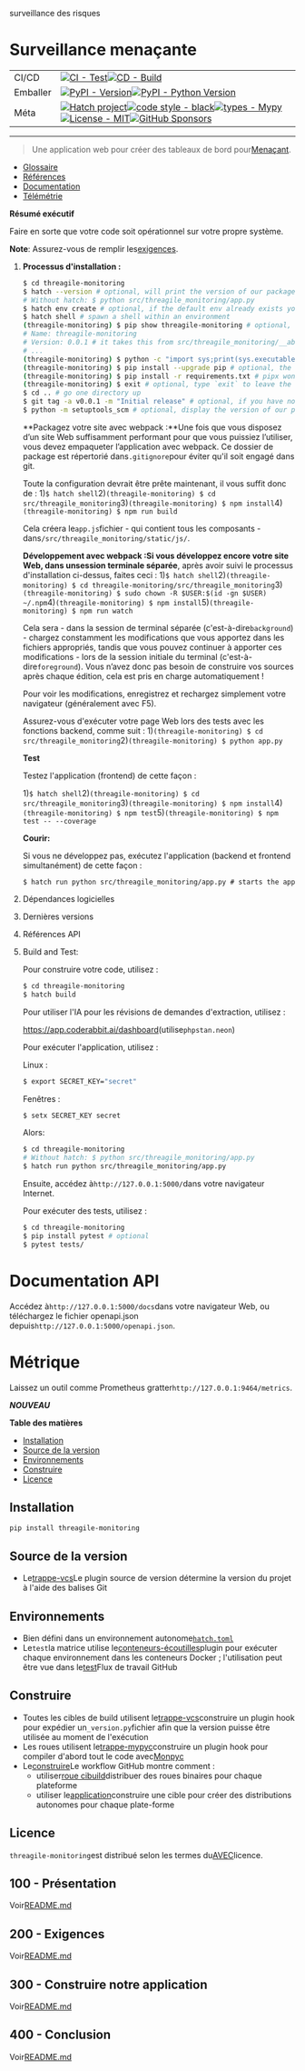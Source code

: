surveillance des risques

# Surveillance menaçante

|          |                                                                                                                                                                                                                                                                                                                                                                                                                                                                                                                                                                                                        |
| -------- | ------------------------------------------------------------------------------------------------------------------------------------------------------------------------------------------------------------------------------------------------------------------------------------------------------------------------------------------------------------------------------------------------------------------------------------------------------------------------------------------------------------------------------------------------------------------------------------------------------ |
| CI/CD    | [![CI - Test](https://github.com/vanHeemstraSystems/threagile-monitoring/actions/workflows/test.yml/badge.svg)](https://github.com/vanHeemstraSystems/threagile-monitoring/actions/workflows/test.yml)[![CD - Build](https://github.com/vanHeemstraSystems/threagile-monitoring/actions/workflows/build.yml/badge.svg)](https://github.com/vanHeemstraSystems/threagile-monitoring/actions/workflows/build.yml)                                                                                                                                                                                        |
| Emballer | [![PyPI - Version](https://img.shields.io/pypi/v/threagile-monitoring.svg?logo=pypi&label=PyPI&logoColor=gold)](https://pypi.org/project/threagile-monitoring/)[![PyPI - Python Version](https://img.shields.io/pypi/pyversions/threagile-monitoring.svg?logo=python&label=Python&logoColor=gold)](https://pypi.org/project/threagile-monitoring/)                                                                                                                                                                                                                                                     |
| Méta     | [![Hatch project](https://img.shields.io/badge/%F0%9F%A5%9A-Hatch-4051b5.svg)](https://github.com/pypa/hatch)[![code style - black](https://img.shields.io/badge/code%20style-black-000000.svg)](https://github.com/psf/black)[![types - Mypy](https://img.shields.io/badge/types-Mypy-blue.svg)](https://github.com/ambv/black)[![License - MIT](https://img.shields.io/badge/license-MIT-9400d3.svg)](https://spdx.org/licenses/)[![GitHub Sponsors](https://img.shields.io/github/sponsors/vanHeemstraSystems?logo=GitHub%20Sponsors&style=social)](https://github.com/sponsors/vanHeemstraSystems) |

* * *

> Une application web pour créer des tableaux de bord pour[Menaçant](https://threagile.io).

-   [Glossaire](./GLOSSARY.md)
-   [Références](./REFERENCES.md)
-   [Documentation](./DOCUMENTATION.md)
-   [Télémétrie](./TELEMETRY.md)

**Résumé exécutif**

Faire en sorte que votre code soit opérationnel sur votre propre système.

**Note**: Assurez-vous de remplir les[exigences](./200/README.md).

1.  **Processus d'installation :**

    ```bash
    $ cd threagile-monitoring
    $ hatch --version # optional, will print the version of our package to the terminal without modifying the source directory (e.g. `0.0.1`).
    # Without hatch: $ python src/threagile_monitoring/app.py
    $ hatch env create # optional, if the default env already exists you will be told
    $ hatch shell # spawn a shell within an environment
    (threagile-monitoring) $ pip show threagile-monitoring # optional, shows the project details, here 'threagile-monitoring', from `pyproject.toml`
    # Name: threagile-monitoring
    # Version: 0.0.1 # it takes this from src/threagile_monitoring/__about__.py
    # ...
    (threagile-monitoring) $ python -c "import sys;print(sys.executable)" # optional, see where your environment's python is located
    (threagile-monitoring) $ pip install --upgrade pip # optional, the `run` command allows you to execute commands in an environment as if you had already entered it.
    (threagile-monitoring) $ pip install -r requirements.txt # pipx won't do this
    (threagile-monitoring) $ exit # optional, type `exit` to leave the environment
    $ cd .. # go one directory up
    $ git tag -a v0.0.1 -m "Initial release" # optional, if you have no tags yet: $ git tag
    $ python -m setuptools_scm # optional, display the version of our package and perform any side-effects like writing to a file. (here: `_version.py`)
    ```

    **Packagez votre site avec webpack :**Une fois que vous disposez d’un site Web suffisamment performant pour que vous puissiez l’utiliser, vous devez empaqueter l’application avec webpack. Ce dossier de package est répertorié dans`.gitignore`pour éviter qu'il soit engagé dans git.

    Toute la configuration devrait être prête maintenant, il vous suffit donc de :
    1)`$ hatch shell`2)`(threagile-monitoring) $ cd src/threagile_monitoring`3)`(threagile-monitoring) $ npm install`4)`(threagile-monitoring) $ npm run build`

    Cela créera le`app.js`fichier - qui contient tous les composants - dans`/src/threagile_monitoring/static/js/`.

    **Développement avec webpack :**Si vous développez encore votre site Web, dans un**session terminale séparée**, après avoir suivi le processus d'installation ci-dessus, faites ceci :
    1)`$ hatch shell`2)`(threagile-monitoring) $ cd threagile-monitoring/src/threagile_monitoring`3)`(threagile-monitoring) $ sudo chown -R $USER:$(id -gn $USER) ~/.npm`4)`(threagile-monitoring) $ npm install`5)`(threagile-monitoring) $ npm run watch`

    Cela sera - dans la session de terminal séparée (c'est-à-dire`background`) - chargez constamment les modifications que vous apportez dans les fichiers appropriés, tandis que vous pouvez continuer à apporter ces modifications - lors de la session initiale du terminal (c'est-à-dire`foreground`). Vous n’avez donc pas besoin de construire vos sources après chaque édition, cela est pris en charge automatiquement !

    Pour voir les modifications, enregistrez et rechargez simplement votre navigateur (généralement avec F5).

    Assurez-vous d'exécuter votre page Web lors des tests avec les fonctions backend, comme suit :
    1)`(threagile-monitoring) $ cd src/threagile_monitoring`2)`(threagile-monitoring) $ python app.py`

    **Test**

    Testez l'application (frontend) de cette façon :

    1)`$ hatch shell`2)`(threagile-monitoring) $ cd src/threagile_monitoring`3)`(threagile-monitoring) $ npm install`4)`(threagile-monitoring) $ npm test`5)`(threagile-monitoring) $ npm test -- --coverage`

    **Courir:**

    Si vous ne développez pas, exécutez l'application (backend et frontend simultanément) de cette façon :

        $ hatch run python src/threagile_monitoring/app.py # starts the app 

2.  Dépendances logicielles

3.  Dernières versions

4.  Références API

5.  Build and Test:

    Pour construire votre code, utilisez :

    ```bash
    $ cd threagile-monitoring
    $ hatch build
    ```

    Pour utiliser l'IA pour les révisions de demandes d'extraction, utilisez :

    <https://app.coderabbit.ai/dashboard>(utilise`phpstan.neon`)

    Pour exécuter l'application, utilisez :

    Linux :

    ```bash
    $ export SECRET_KEY="secret"
    ```

    Fenêtres :

    ```bash
    $ setx SECRET_KEY secret
    ```

    Alors:

    ```bash
    $ cd threagile-monitoring
    # Without hatch: $ python src/threagile_monitoring/app.py
    $ hatch run python src/threagile_monitoring/app.py
    ```

    Ensuite, accédez à`http://127.0.0.1:5000/`dans votre navigateur Internet.

    Pour exécuter des tests, utilisez :

    ```bash
    $ cd threagile-monitoring
    $ pip install pytest # optional
    $ pytest tests/
    ```

# Documentation API

Accédez à`http://127.0.0.1:5000/docs`dans votre navigateur Web, ou téléchargez le fichier openapi.json depuis`http://127.0.0.1:5000/openapi.json`.

# Métrique

Laissez un outil comme Prometheus gratter`http://127.0.0.1:9464/metrics`.

**_NOUVEAU_**

**Table des matières**

-   [Installation](#installation)
-   [Source de la version](#version-source)
-   [Environnements](#environments)
-   [Construire](#build)
-   [Licence](#license)

## Installation

```console
pip install threagile-monitoring
```

## Source de la version

-   Le[trappe-vcs](https://github.com/ofek/hatch-vcs)Le plugin source de version détermine la version du projet à l'aide des balises Git

## Environnements

-   Bien défini dans un environnement autonome[`hatch.toml`](https://hatch.pypa.io/latest/intro/#configuration)
-   Le`test`la matrice utilise le[conteneurs-écoutilles](https://github.com/ofek/hatch-containers)plugin pour exécuter chaque environnement dans les conteneurs Docker ; l'utilisation peut être vue dans le[test](.github/workflows/test.yml)Flux de travail GitHub

## Construire

-   Toutes les cibles de build utilisent le[trappe-vcs](https://github.com/ofek/hatch-vcs)construire un plugin hook pour expédier un`_version.py`fichier afin que la version puisse être utilisée au moment de l'exécution
-   Les roues utilisent le[trappe-mypyc](https://github.com/ofek/hatch-mypyc)construire un plugin hook pour compiler d'abord tout le code avec[Monpyc](https://github.com/mypyc/mypyc)
-   Le[construire](.github/workflows/build.yml)Le workflow GitHub montre comment :
    -   utiliser[roue cibuild](https://github.com/pypa/cibuildwheel)distribuer des roues binaires pour chaque plateforme
    -   utiliser le[application](https://hatch.pypa.io/latest/plugins/builder/app/)construire une cible pour créer des distributions autonomes pour chaque plate-forme

## Licence

`threagile-monitoring`est distribué selon les termes du[AVEC](https://spdx.org/licenses/MIT.html)licence.

## 100 - Présentation

Voir[README.md](./100/README.md)

## 200 - Exigences

Voir[README.md](./200/README.md)

## 300 - Construire notre application

Voir[README.md](./300/README.md)

## 400 - Conclusion

Voir[README.md](./400/README.md)

